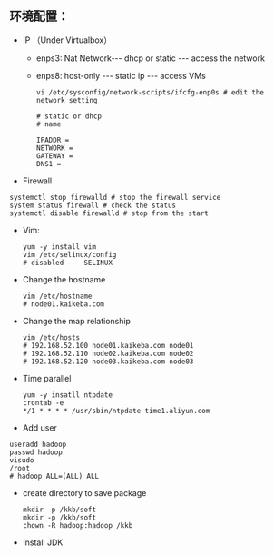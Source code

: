 ## 环境配置：
 - IP （Under Virtualbox）

    - enps3: Nat Network--- dhcp or static --- access the network

    - enps8: host-only --- static ip --- access VMs

      ```
      vi /etc/sysconfig/network-scripts/ifcfg-enp0s # edit the network setting
      
      # static or dhcp
      # name
      
      IPADDR =
      NETWORK =
      GATEWAY = 
      DNS1 = 
      ```

      

-  Firewall  

  ```
  systemctl stop firewalld # stop the firewall service
  system status firewall # check the status
  systemctl disable firewalld # stop from the start
  ```

- Vim:

  ```
  yum -y install vim
  vim /etc/selinux/config
  # disabled --- SELINUX
  ```

- Change the hostname

  ```
  vim /etc/hostname
  # node01.kaikeba.com
  ```

- Change the map relationship

  ```
  vim /etc/hosts
  # 192.168.52.100 node01.kaikeba.com node01
  # 192.168.52.110 node02.kaikeba.com node02
  # 192.168.52.120 node03.kaikeba.com node03
  ```

- Time parallel

  ```
  yum -y insatll ntpdate
  crontab -e
  */1 * * * * /usr/sbin/ntpdate time1.aliyun.com
  ```

- Add user

```
useradd hadoop
passwd hadoop
visudo
/root
# hadoop ALL=(ALL) ALL
```

- create directory to save package

  ```
  mkdir -p /kkb/soft
  mkdir -p /kkb/soft
  chown -R hadoop:hadoop /kkb
  ```

- Install JDK

  ```
  
  ```

  